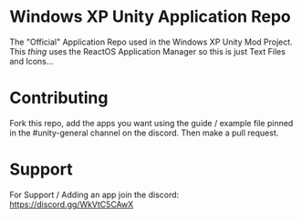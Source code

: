 # Windows XP Unity Application Repo
The "Official" Application Repo used in the Windows XP Unity Mod Project.
This *thing* uses the ReactOS Application Manager so this is just Text Files and Icons...

# Contributing
Fork this repo, add the apps you want using the guide / example file pinned in the #unity-general channel on the discord. Then make a pull request.

# Support
For Support / Adding an app join the discord: https://discord.gg/WkVtC5CAwX
